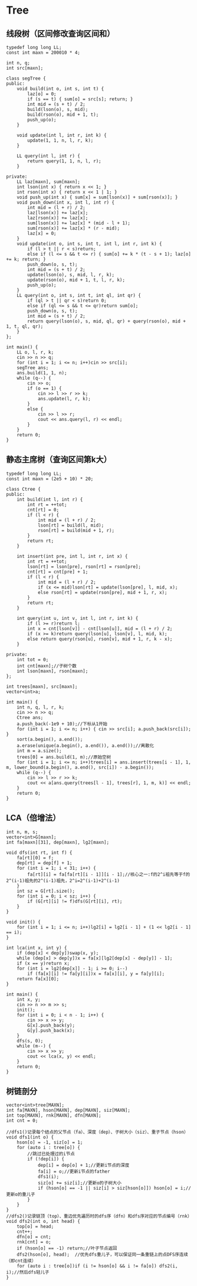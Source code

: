 # Tree

## 线段树（区间修改查询区间和）

    typedef long long LL;
    const int maxn = 200010 * 4;

    int n, q;
    int src[maxn];

    class segTree {
    public:
        void build(int o, int s, int t) {
            laz[o] = 0;
            if (s == t) { sum[o] = src[s]; return; }
            int mid = (s + t) / 2;
            build(lson(o), s, mid);
            build(rson(o), mid + 1, t);
            push_up(o);
        }

        void update(int l, int r, int k) {
            update(1, 1, n, l, r, k);
        }

        LL query(int l, int r) {
            return query(1, 1, n, l, r);
        }

    private:
        LL laz[maxn], sum[maxn];
        int lson(int x) { return x << 1; }
        int rson(int x) { return x << 1 | 1; }
        void push_up(int x) { sum[x] = sum[lson(x)] + sum[rson(x)]; }
        void push_down(int x, int l, int r) {
            int mid = (l + r) / 2;
            laz[lson(x)] += laz[x];
            laz[rson(x)] += laz[x];
            sum[lson(x)] += laz[x] * (mid - l + 1);
            sum[rson(x)] += laz[x] * (r - mid);
            laz[x] = 0;
        }
        void update(int o, int s, int t, int l, int r, int k) {
            if (l > t || r < s)return;
            else if (l <= s && t <= r) { sum[o] += k * (t - s + 1); laz[o] += k; return; }
            push_down(o, s, t);
            int mid = (s + t) / 2;
            update(lson(o), s, mid, l, r, k);
            update(rson(o), mid + 1, t, l, r, k);
            push_up(o);
        }
        LL query(int o, int s, int t, int ql, int qr) {
            if (ql > t || qr < s)return 0;
            else if (ql <= s && t <= qr)return sum[o];
            push_down(o, s, t);
            int mid = (s + t) / 2;
            return query(lson(o), s, mid, ql, qr) + query(rson(o), mid + 1, t, ql, qr);
        }
    };

    int main() {
        LL o, l, r, k;
        cin >> n >> q;
        for (int i = 1; i <= n; i++)cin >> src[i];
        segTree ans;
        ans.build(1, 1, n);
        while (q--) {
            cin >> o;
            if (o == 1) {
                cin >> l >> r >> k;
                ans.update(l, r, k);
            }
            else {
                cin >> l >> r;
                cout << ans.query(l, r) << endl;
            }
        }
        return 0;
    }

## 静态主席树（查询区间第k大）

    typedef long long LL;
    const int maxn = (2e5 + 10) * 20;

    class Ctree {
    public:
        int build(int l, int r) {
            int rt = ++tot;
            cnt[rt] = 0;
            if (l < r) {
                int mid = (l + r) / 2;
                lson[rt] = build(l, mid);
                rson[rt] = build(mid + 1, r);
            }
            return rt;
        }

        int insert(int pre, int l, int r, int x) {
            int rt = ++tot;
            lson[rt] = lson[pre], rson[rt] = rson[pre];
            cnt[rt] = cnt[pre] + 1;
            if (l < r) {
                int mid = (l + r) / 2;
                if (x <= mid)lson[rt] = update(lson[pre], l, mid, x);
                else rson[rt] = update(rson[pre], mid + 1, r, x);
            }
            return rt;
        }

        int query(int u, int v, int l, int r, int k) {
            if (l >= r)return l;
            int x = cnt[lson[v]] - cnt[lson[u]], mid = (l + r) / 2;
            if (x >= k)return query(lson[u], lson[v], l, mid, k);
            else return query(rson[u], rson[v], mid + 1, r, k - x);
        }

    private:
        int tot = 0;
        int cnt[maxn];//子树个数
        int lson[maxn], rson[maxn];
    };

    int trees[maxn], src[maxn];
    vector<int>a;

    int main() {
        int n, q, l, r, k;
        cin >> n >> q;
        Ctree ans;
        a.push_back(-1e9 + 10);//下标从1开始
        for (int i = 1; i <= n; i++) { cin >> src[i]; a.push_back(src[i]); }
        sort(a.begin(), a.end());
        a.erase(unique(a.begin(), a.end()), a.end());//离散化
        int m = a.size();
        trees[0] = ans.build(1, m);//原始空树
        for (int i = 1; i <= n; i++)trees[i] = ans.insert(trees[i - 1], 1, m, lower_bound(a.begin(), a.end(), src[i]) - a.begin());
        while (q--) {
            cin >> l >> r >> k;
            cout << a[ans.query(trees[l - 1], trees[r], 1, m, k)] << endl;
        }
        return 0;
    }

## LCA（倍增法）

    int n, m, s;
    vector<int>G[maxn];
    int fa[maxn][31], dep[maxn], lg2[maxn];

    void dfs(int rt, int f) {
        fa[rt][0] = f;
        dep[rt] = dep[f] + 1;
        for (int i = 1; i < 31; i++) {
            fa[rt][i] = fa[fa[rt][i - 1]][i - 1];//核心之一:f的2^i祖先等于f的2^(i-1)祖先的2^(i-1)祖先，2^i=2^(i-1)+2^(i-1)
        }
        int sz = G[rt].size();
        for (int i = 0; i < sz; i++) {
            if (G[rt][i] != f)dfs(G[rt][i], rt);
        }
    }

    void init() {
        for (int i = 1; i <= n; i++)lg2[i] = lg2[i - 1] + (1 << lg2[i - 1] == i);
    }

    int lca(int x, int y) {
        if (dep[x] < dep[y])swap(x, y);
        while (dep[x] > dep[y])x = fa[x][lg2[dep[x] - dep[y]] - 1];
        if (x == y)return x;
        for (int i = lg2[dep[x]] - 1; i >= 0; i--)
            if (fa[x][i] != fa[y][i])x = fa[x][i], y = fa[y][i];
        return fa[x][0];
    }

    int main() {
        int x, y;
        cin >> n >> m >> s;
        init();
        for (int i = 0; i < n - 1; i++) {
            cin >> x >> y;
            G[x].push_back(y);
            G[y].push_back(x);
        }
        dfs(s, 0);
        while (m--) {
            cin >> x >> y;
            cout << lca(x, y) << endl;
        }
        return 0;
    }

## 树链剖分

    vector<int>tree[MAXN];
    int fa[MAXN], hson[MAXN], dep[MAXN], siz[MAXN];
    int top[MAXN], rnk[MAXN], dfn[MAXN];
    int cnt = 0;

    //dfs1()记录每个结点的父节点（fa）、深度（dep）、子树大小（siz）、重子节点（hson）
    void dfs1(int o) {
        hson[o] = -1, siz[o] = 1;
        for (auto i : tree[o]) {
            //跳过已处理过的i节点
            if (!dep[i]) {
                dep[i] = dep[o] + 1;//更新i节点的深度
                fa[i] = o;//更新i节点的father
                dfs1(i);
                siz[o] += siz[i];//更新o的子树大小
                if (hson[o] == -1 || siz[i] > siz[hson[o]]) hson[o] = i;//更新o的重儿子
            }
        }
    }
    //dfs2()记录链顶（top）、重边优先遍历时的dfs序（dfn）和dfs序对应的节点编号（rnk）
    void dfs2(int o, int head) {
        top[o] = head;
        cnt++;
        dfn[o] = cnt;
        rnk[cnt] = o;
        if (hson[o] == -1) return;//叶子节点返回
        dfs2(hson[o], head);  //优先dfs重儿子，可以保证同一条重链上的点DFS序连续（即cnt连续）
        for (auto i : tree[o])if (i != hson[o] && i != fa[o]) dfs2(i, i);//然后dfs轻儿子
    }
